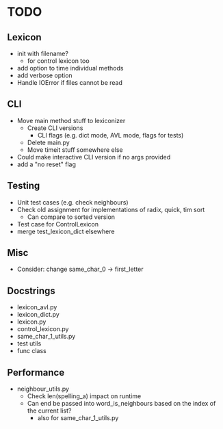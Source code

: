 # TODO

## Lexicon
- init with filename?
    - for control lexicon too
- add option to time individual methods
- add verbose option
- Handle IOError if files cannot be read

## CLI
- Move main method stuff to lexiconizer
    - Create CLI versions
        - CLI flags (e.g. dict mode, AVL mode, flags for tests)
    - Delete main.py
    - Move timeit stuff somewhere else
- Could make interactive CLI version if no args provided
- add a "no reset" flag

## Testing
- Unit test cases (e.g. check neighbours)
- Check old assignment for implementations of radix, quick, tim sort
    - Can compare to sorted version
- Test case for ControlLexicon
- merge test_lexicon_dict elsewhere

## Misc
- Consider: change same_char_0 -> first_letter

## Docstrings
- lexicon_avl.py
- lexicon_dict.py
- lexicon.py
- control_lexicon.py
- same_char_1_utils.py
- test utils
- func class

## Performance
- neighbour_utils.py
    - Check len(spelling_a) impact on runtime
    - Can end be passed into word_is_neighbours based on the index of the current list?
        - also for same_char_1_utils.py